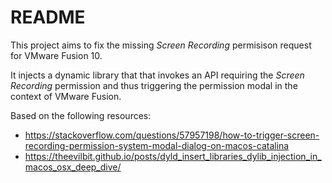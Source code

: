 # README

This project aims to fix the missing *Screen Recording* permisison request for VMware Fusion 10. 

It injects a dynamic library that that invokes an API requiring the *Screen Recording* permission and thus triggering the permission modal
in the context of VMware Fusion.

Based on the following resources:

- https://stackoverflow.com/questions/57957198/how-to-trigger-screen-recording-permission-system-modal-dialog-on-macos-catalina
- https://theevilbit.github.io/posts/dyld_insert_libraries_dylib_injection_in_macos_osx_deep_dive/
